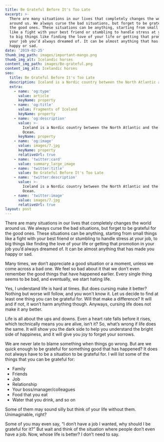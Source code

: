 ```yaml
---
title: Be Grateful Before It's Too Late
excerpt: >-
  There are many situations in our lives that completely changes the world
  around us. We always curse the bad situations, but forget to be grateful for
  the good ones. These situations can be anything, starting from small things
  like a fight with your best friend or stumbling to handle stress at your job,
  to big things like finding the love of your life or getting that promotion in
  your job you’d always dreamed of. It can be almost anything that has made you
  happy or sad.
date: '2019-02-25'
thumb_img_path: images/important-mango.png
thumb_img_alt: Icelandic horses
content_img_path: images/Be-grateful.png
content_img_alt: Icelandic horses
seo:
  title: Be Grateful Before It's Too Late
  description: Iceland is a Nordic country between the North Atlantic and the Arctic Ocean.
  extra:
    - name: 'og:type'
      value: article
      keyName: property
    - name: 'og:title'
      value: Fragments of Iceland
      keyName: property
    - name: 'og:description'
      value: >-
        Iceland is a Nordic country between the North Atlantic and the Arctic
        Ocean.
      keyName: property
    - name: 'og:image'
      value: images/7.jpg
      keyName: property
      relativeUrl: true
    - name: 'twitter:card'
      value: summary_large_image
    - name: 'twitter:title'
      value: Be Grateful Before It's Too Late
    - name: 'twitter:description'
      value: >-
        Iceland is a Nordic country between the North Atlantic and the Arctic
        Ocean.
    - name: 'twitter:image'
      value: images/7.jpg
      relativeUrl: true
layout: post
---
```

There are many situations in our lives that completely changes the world around us. We always curse the bad situations, but forget to be grateful for the good ones. These situations can be anything, starting from small things like a fight with your best friend or stumbling to handle stress at your job, to big things like finding the love of your life or getting that promotion in your job you’d always dreamed of. It can be almost anything that has made you happy or sad.

Many times, we don’t appreciate a good situation or a moment, unless we come across a bad one. We feel so bad about it that we don’t even remember the good things that have happened earlier. Every single thing seems to be bad, and eventually, we start hating life.

Yes, I understand life is hard at times. But does cursing make it better? Nothing but worse will follow, and you won't know it. Let us decide to find at least one thing you can be grateful for. Will that make a difference? It will and if not, it won’t harm anything though. Anyways, cursing life does not make it any better.

Life is all about the ups and downs. Even a heart rate falls before it rises, which technically means you are alive, isn’t it? So, what’s wrong if life does the same. It will show you the dark side to help you understand the bright side of happiness, and it will give you joy to forget your sorrows.

We are never late to blame something when things go wrong. But are we quick enough to be grateful for something good that has happened? It does not always have to be a situation to be grateful for. I will list some of the things that you can be grateful for:
- Family
- Friends
- Job
- Relationship
- Your boss/manager/colleagues
- Food that you eat
- Water that you drink, and so on

Some of them may sound silly but think of your life without them. Unimaginable, right?

Some of you may even say, “I don’t have a job I wanted, why should I be grateful for it?” But wait and think of the situation where people don’t even have a job. Now, whose life is better? I don’t need to say.